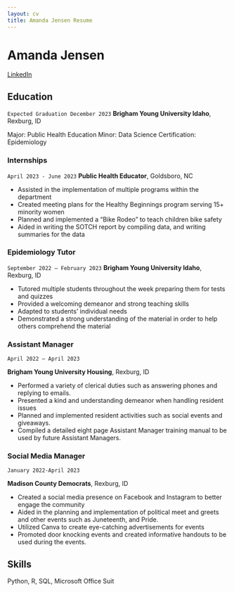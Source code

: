 ```yaml
---
layout: cv
title: Amanda Jensen Resume
---
```

# Amanda Jensen

<div id="webaddress">
<a href="https://www.linkedin.com/in/amanda-jensen-a611351b8/">LinkedIn</a>
</div>

<!-- https://www.monique.tech/the-art-of-markdown -->

## Education
`Expected Graduation December 2023`
__Brigham Young University Idaho__, Rexburg, ID

Major: Public Health Education
Minor: Data Science
Certification: Epidemiology

### Internships

`April 2023 - June 2023`
__Public Health Educator__, Goldsboro, NC

-	Assisted in the implementation of multiple programs within the department
-	Created meeting plans for the Healthy Beginnings program serving 15+ minority women
-	Planned and implemented a “Bike Rodeo” to teach children bike safety
-	Aided in writing the SOTCH report by compiling data, and writing summaries for the data

### Epidemiology Tutor

`September 2022 – February 2023`
__Brigham Young University Idaho__, Rexburg, ID

- Tutored multiple students throughout the week preparing them for tests and quizzes
-	Provided a welcoming demeanor and strong teaching skills 
-	Adapted to students’ individual needs
-	Demonstrated a strong understanding of the material in order to help others comprehend the material

### Assistant Manager

`April 2022 – April 2023`

__Brigham Young University Housing__, Rexburg, ID
-	Performed a variety of clerical duties such as answering phones and replying to emails.
-	Presented a kind and understanding demeanor when handling resident issues
-	Planned and implemented resident activities such as social events and giveaways. 
-	Compiled a detailed eight page Assistant Manager training manual to be used by future Assistant Managers.

### Social Media Manager

`January 2022-April 2023`

__Madison County Democrats__, Rexburg, ID
-	Created a social media presence on Facebook and Instagram to better engage the community
-	Aided in the planning and implementation of political meet and greets and other events such as Juneteenth, and Pride. 
-	Utilized Canva to create eye-catching advertisements for events 
-	Promoted door knocking events and created informative handouts to be used during the events.
  
## Skills
Python, R, SQL, Microsoft Office Suit


<!-- ### Footer

Last updated: May 2013 -->


